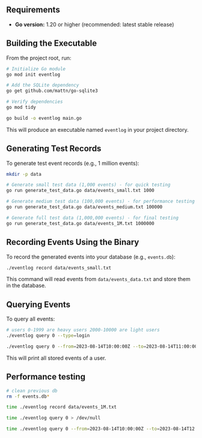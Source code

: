 ## Requirements

- **Go version:** 1.20 or higher (recommended: latest stable release)

## Building the Executable

From the project root, run:

```sh
# Initialize Go module
go mod init eventlog

# Add the SQLite dependency
go get github.com/mattn/go-sqlite3

# Verify dependencies
go mod tidy
```

```sh
go build -o eventlog main.go
```

This will produce an executable named `eventlog` in your project directory.

## Generating Test Records

To generate test event records (e.g., 1 million events):

```sh
mkdir -p data

# Generate small test data (1,000 events) - for quick testing
go run generate_test_data.go data/events_small.txt 1000

# Generate medium test data (100,000 events) - for performance testing
go run generate_test_data.go data/events_medium.txt 100000

# Generate full test data (1,000,000 events) - for final testing
go run generate_test_data.go data/events_1M.txt 1000000
```

## Recording Events Using the Binary

To record the generated events into your database (e.g., `events.db`):

```sh
./eventlog record data/events_small.txt

```

This command will read events from `data/events_data.txt` and store them in the database.

## Querying Events

To query all events:

```sh
# users 0-1999 are heavy users 2000-10000 are light users
./eventlog query 0 --type=login

./eventlog query 0 --from=2023-08-14T10:00:00Z --to=2023-08-14T11:00:00Z
```

This will print all stored events of a user.

## Performance testing

```sh
# clean previous db
rm -f events.db*

time ./eventlog record data/events_1M.txt

time ./eventlog query 0 > /dev/null

time ./eventlog query 0 --from=2023-08-14T10:00:00Z --to=2023-08-14T12:00:00Z > /dev/null

```
